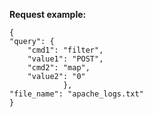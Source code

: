 **Request example:**


    {
    "query": {
        "cmd1": "filter",
        "value1": "POST",
        "cmd2": "map",
        "value2": "0"
                },
    "file_name": "apache_logs.txt"
    }
